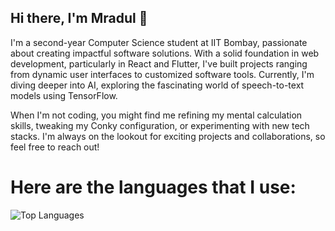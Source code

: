 ## Hi there, I'm Mradul 👋

I'm a second-year Computer Science student at IIT Bombay, passionate about creating impactful software solutions. With a solid foundation in web development, particularly in React and Flutter, I've built projects ranging from dynamic user interfaces to customized software tools. Currently, I'm diving deeper into AI, exploring the fascinating world of speech-to-text models using TensorFlow.

When I'm not coding, you might find me refining my mental calculation skills, tweaking my Conky configuration, or experimenting with new tech stacks. I'm always on the lookout for exciting projects and collaborations, so feel free to reach out!

# Here are the languages that I use:
![Top Languages](https://github-readme-stats.vercel.app/api/top-langs/?username=mradul-001&theme=aura)
